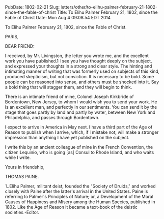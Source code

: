 PubDate: 1802-02-21
Slug: letters/other/to-elihu-palmer-february-21-1802-since-the-fable-of-christ
Title: To Elihu Palmer  February 21, 1802, since the Fable of Christ
Date: Mon Aug  4 09:08:54 EDT 2014

   To Elihu Palmer  February 21, 1802, since the Fable of Christ.

   PARIS,

   DEAR FRIEND:

   I received, by Mr. Livingston, the letter you wrote me, and the excellent
   work you have published.1 I see you have thought deeply on the subject,
   and expressed your thoughts in a strong and clear style. The hinting and
   intimating manner of writing that was formerly used on subjects of this
   kind, produced skepticism, but not conviction. It is necessary to be bold.
   Some people can be reasoned into sense, and others must be shocked into
   it. Say a bold thing that will stagger them, and they will begin to think.

   There is an intimate friend of mine, Colonel Joseph Kirkbride of
   Bordentown, New Jersey, to whom I would wish you to send your work. He is
   an excellent man, and perfectly in our sentiments. You can send it by the
   stage that goes partly by land and partly by water, between New York and
   Philadelphia, and passes through Bordentown.

   I expect to arrive in America in May next. I have a third part of the Age
   of Reason to publish when I arrive, which, if I mistake not, will make a
   stronger impression than anything I have yet published on the subject.

   I write this by an ancient colleague of mine in the French Convention, the
   citizen Lequinio, who is going [as] Consul to Rhode Island, and who waits
   while I write.

   Yours in friendship,

   THOMAS PAINE.

   1..Elihu Palmer, militant deist, founded the "Society of Druids," and
   worked closely with Paine after the latter's arrival in the United States.
   Paine is referring to Palmer's Principles of Nature; or, a Development of
   the Moral Causes of Happiness and Misery among the Human Species,
   published in 1802. Like the Age of Reason it became a text-book of the
   deistic societies.-Editor.

    
